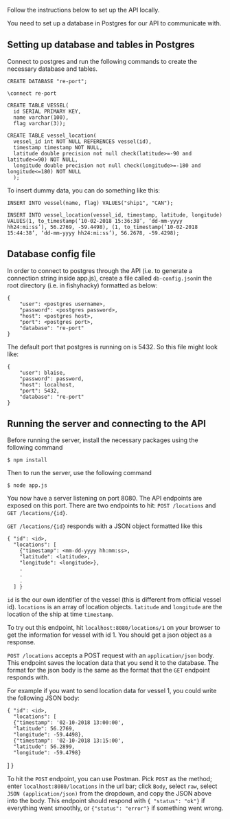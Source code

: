 Follow the instructions below to set up the API locally.

You need to set up a database in Postgres for our API to communicate with.

## Setting up database and tables in Postgres

Connect to postgres and run the following commands to create the necessary database and tables.

    CREATE DATABASE "re-port";

    \connect re-port

    CREATE TABLE VESSEL(
      id SERIAL PRIMARY KEY,
      name varchar(100),
      flag varchar(3));

    CREATE TABLE vessel_location(
      vessel_id int NOT NULL REFERENCES vessel(id),
      timestamp timestamp NOT NULL,
      latitude double precision not null check(latitude>=-90 and latitude<=90) NOT NULL,
      longitude double precision not null check(longitude>=-180 and longitude<=180) NOT NULL
      );

To insert dummy data, you can do something like this:

    INSERT INTO vessel(name, flag) VALUES("ship1", "CAN");

    INSERT INTO vessel_location(vessel_id, timestamp, latitude, longitude)
    VALUES(1, to_timestamp(‘10-02-2018 15:36:38’, ‘dd-mm-yyyy hh24:mi:ss’), 56.2769, -59.4498), (1, to_timestamp(‘10-02-2018 15:44:38’, ‘dd-mm-yyyy hh24:mi:ss’), 56.2678, -59.4298);

## Database config file
In order to connect to postgres through the API (i.e. to generate a connection string inside app.js), create a file called `db-config.json`in the root directory (i.e. in fishyhacky) formatted as below:

    {
        "user": <postgres username>,
        "password": <postgres password>,
        "host": <postgres host>,
        "port": <postgres port>,
        "database": "re-port"
    }

The default port that postgres is running on is 5432. So this file might look like:

    {
        "user": blaise,
        "password": password,
        "host": localhost,
        "port": 5432,
        "database": "re-port"
    }

## Running the server and connecting to the API

Before running the server, install the necessary packages using the following command

    $ npm install

Then to run the server, use the following command

    $ node app.js

You now have a server listening on port 8080. The API endpoints are exposed on this port. There are two endpoints to hit: `POST /locations` and `GET /locations/{id}`.

`GET /locations/{id}` responds with a JSON object formatted like this

    { "id": <id>,
      "locations": [
        {"timestamp": <mm-dd-yyyy hh:mm:ss>,
        "latitude": <latitude>,
        "longitude": <longitude>},
        .
        .
        .
      ] }

`id` is the our own identifier of the vessel (this is different from official vessel id).
`locations` is an array of location objects.
`latitude` and `longitude` are the location of the ship at time `timestamp`.

To try out this endpoint, hit `localhost:8080/locations/1` on your browser to get the information for vessel with id 1. You should get a json object as a response.

`POST /locations` accepts a POST request with an `application/json` body. This endpoint saves the location data that you send it to the database. The format for the json body is the same as the format that the `GET` endpoint responds with.

For example if you want to send location data for vessel 1, you could write the following JSON body:

    { "id": <id>,
      "locations": [
      {"timestamp": '02-10-2018 13:00:00',
      "latitude": 56.2769,
      "longitude": -59.4498},
      {"timestamp": '02-10-2018 13:15:00',
      "latitude": 56.2899,
      "longitude": -59.4798}
  ] }

To hit the `POST` endpoint, you can use Postman. Pick `POST` as the method; enter `localhost:8080/locations` in the url bar; click `Body`, select `raw`, select `JSON (application/json)` from the dropdown, and copy the JSON above into the body. This endpoint should respond with `{ "status": "ok"}` if everything went smoothly, or `{"status": "error"}` if something went wrong.
